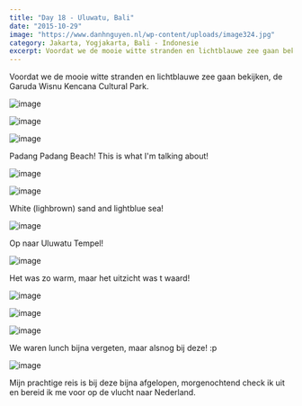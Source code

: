 ```yaml
---
title: "Day 18 - Uluwatu, Bali"
date: "2015-10-29"
image: "https://www.danhnguyen.nl/wp-content/uploads/image324.jpg"
category: Jakarta, Yogjakarta, Bali - Indonesie
excerpt: Voordat we de mooie witte stranden en lichtblauwe zee gaan bekijken, de Garuda Wisnu Kencana Cultural Park...
---
```


Voordat we de mooie witte stranden en lichtblauwe zee gaan bekijken, de Garuda Wisnu Kencana Cultural Park.

![image](https://www.danhnguyen.nl/wp-content/uploads//image306-1024x576.jpg)

![image](https://www.danhnguyen.nl/wp-content/uploads//image307-1024x576.jpg)

![image](https://www.danhnguyen.nl/wp-content/uploads//image308-1024x576.jpg)

Padang Padang Beach! This is what I'm talking about!

![image](https://www.danhnguyen.nl/wp-content/uploads//image309-1024x576.jpg)

![image](https://www.danhnguyen.nl/wp-content/uploads//image310-1024x576.jpg)

White (lighbrown) sand and lightblue sea!

![image](https://www.danhnguyen.nl/wp-content/uploads//image311-1024x576.jpg)

Op naar Uluwatu Tempel!

![image](https://www.danhnguyen.nl/wp-content/uploads//image313-1024x576.jpg)

Het was zo warm, maar het uitzicht was t waard!

![image](https://www.danhnguyen.nl/wp-content/uploads//image312-e1446021528338-1024x1820.jpg)

![image](https://www.danhnguyen.nl/wp-content/uploads//image323-e1446021645498-1024x1820.jpg)

![image](https://www.danhnguyen.nl/wp-content/uploads//image324-1024x576.jpg)

We waren lunch bijna vergeten, maar alsnog bij deze! :p

![image](https://www.danhnguyen.nl/wp-content/uploads//image326-1024x576.jpg)

Mijn prachtige reis is bij deze bijna afgelopen, morgenochtend check ik uit en bereid ik me voor op de vlucht naar Nederland.
